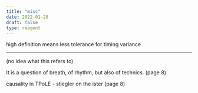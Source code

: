 ```yaml
---
title: "misc"
date: 2022-01-28
draft: false
type: reagent
---
```


high definition means less tolerance for timing variance

---

(no idea what this refers to)

It is a question of breath, of rhythm, but also of technics. (page 8)

causality in TPoLE - stiegler on the ister (page 8)

